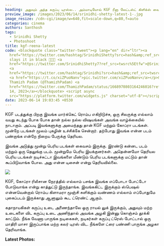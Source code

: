 ```yaml
---
heading: அதுவும் அந்த கருப்பு டிரஸ்ல.. அம்மாடியோவ் KGF ரீனா லேட்டஸ்ட் கிளிக்ஸ் வைரல்,,
preview_image: /images/2023/06/14/srinidhi-shetty-latest-1-.jpg
image_resize: /cdn-cgi/image/w=640,fit=scale-down,q=80,f=auto
categories: cinema
authors: Santhosh
tags:
  - Srinidhi Shetty
  - Photoshoot
title: kgf-reena-latest
code: <blockquote class="twitter-tweet"><p lang="en" dir="ltr"><a
  href="https://twitter.com/hashtag/SrinidhiShetty?src=hash&amp;ref_src=twsrc%5Etfw">#SrinidhiShetty</a>
  slays it in black 🖤🖤🖤 <a
  href="https://twitter.com/SrinidhiShetty7?ref_src=twsrc%5Etfw">@SrinidhiShetty7</a>
  <a
  href="https://twitter.com/hashtag/Srinidhi?src=hash&amp;ref_src=twsrc%5Etfw">#Srinidhi</a>
  <a href="https://t.co/xiZPuoNanv">pic.twitter.com/xiZPuoNanv</a></p>&mdash;
  Thamizh Padam (@ThamizhPadam) <a
  href="https://twitter.com/ThamizhPadam/status/1668970803164246016?ref_src=twsrc%5Etfw">June
  14, 2023</a></blockquote> <script async
  src="https://platform.twitter.com/widgets.js" charset="utf-8"></script>
date: 2023-06-14 19:03:45 +0530
---
```

KGF படத்துக்கு பிறகு இவங்க மார்க்கெட் ரொம்ப எகிறிடுச்சு, ஒரு சிலருக்கு எல்லாம் வயது கடந்து போக போக தான் நல்ல நல்ல விஷயங்கள் அவங்க வாழ்க்கையில் நாடாகும். அப்படி இவங்களுக்கு அமைந்தது தான் KGF  மற்றும் கோப்ரா படங்கள். மூன்றே படங்கள் மூலம் புகழின் உச்சிக்கே சென்றார். தற்போது இவங்க என்ன படம் பண்றாங்க என்றே நிறைய பேருக்கு தெரியல.

இவங்க அடுத்து மூன்று பெரிய படங்கள் கைவசம் இருக்கு. இரண்டு கன்னட படம் மற்றும் ஒரு தெலுங்கு படம். மூன்றுமே பெரிய இயக்குனர்கள். அதென்னமோ தெரியல பெரிய படங்கள் நடிச்சுட்டா இவங்களை மீண்டும் பெரிய படங்களுக்கு மட்டும் தான் கூப்பிடுவாங்க போல. அது என்ன டிசைன் என்று தெரியவில்லை.

![](/images/2023/06/14/srinidhi-shetty-latest-2-.jpg)

KGF, கோப்ரா ரிலீசான நேரத்தில் எல்லாம் பசங்க இவங்க எப்போடா போட்டோ போடுவாங்க என்று காத்துட்டு இருந்தாங்க. இவங்ககிட்ட இருக்கும் ஸ்பெஷல் என்னவென்றால் ரொம்ப கிளாமரா மூஞ்சி சுளிக்கும் வண்ணம் எல்லாம் எப்போதுமே புகைப்படம் இருக்காது ஆனாலும் கூட ட்ரெண்ட் ஆகும். 

கதாநாயகிகள் கருப்பு உடை அணைந்தாலே ஒரு ராயல் லுக் இருக்கும், அதுவும் மற்ற உடைகளை விட கருப்பு உடை அணிந்தால் அவங்க அழகி இன்னு கொஞ்சம் தூக்கி காட்டும். நீங்க வேணா பாருங்க நடிகைகள், நடிகர்கள் கருப்பு ட்ரெஸ் போட்டால் ஒரு மாதிரி மாசா இருப்பாங்க மற்ற கலர் டிரஸ் விட. நீங்களே ட்ரை பண்ணி பாருங்க அழகா தெரிவாங்க. 

**L﻿atest Photos:**